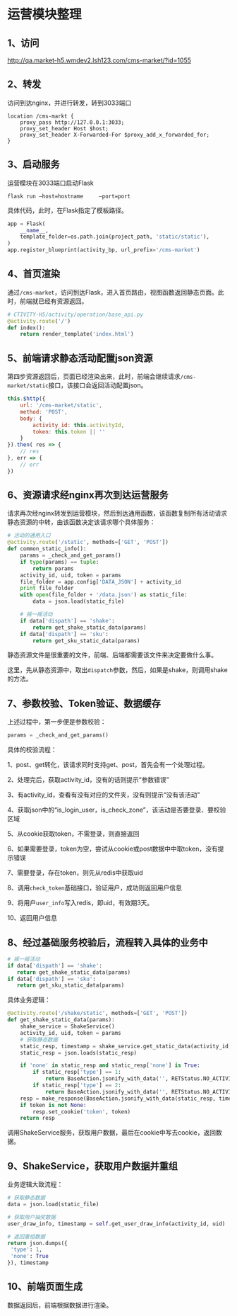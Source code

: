 # 运营模块整理

## 1、访问

http://qa.market-h5.wmdev2.lsh123.com/cms-market/?id=1055

## 2、转发

访问到达nginx，并进行转发，转到3033端口

```nginx
location /cms-markt {
	proxy_pass http://127.0.0.1:3033;
	proxy_set_header Host $host;
	proxy_set_header X-Forwarded-For $proxy_add_x_forwarded_for;
}
```
## 3、启动服务

运营模块在3033端口启动Flask

```shell
flask run —host=hostname     —port=port
```

具体代码，此时，在Flask指定了模板路径。

```python
app = Flask(
	__name__,
	template_folder=os.path.join(project_path, 'static/static'),
)
app.register_blueprint(activity_bp, url_prefix='/cms-market')
```

## 4、首页渲染

通过`/cms-market`，访问到达Flask，进入首页路由，视图函数返回静态页面。此时，前端就已经有资源返回。

```python
# CTIVITY-H5/activity/operation/base_api.py
@activity.route('/')
def index():
    return render_template('index.html')
```

## 5、前端请求静态活动配置json资源

第四步资源返回后，页面已经渲染出来，此时，前端会继续请求`/cms-market/static`接口，该接口会返回活动配置json。

```javascript
this.$http({
	url: '/cms-market/static',
	method: 'POST',
	body: {
		activity_id: this.activityId,
		token: this.token || ''
	}
}).then( res => {
	// res 
}, err => {
	// err
})
```

## 6、资源请求经nginx再次到达运营服务

请求再次经nginx转发到运营模块，然后到达通用函数，该函数复制所有活动请求静态资源的中转，由该函数决定该请求哪个具体服务：

```python
# 活动的通用入口
@activity.route('/static', methods=['GET', 'POST'])
def common_static_info():
    params = _check_and_get_params()
    if type(params) == tuple:
        return params
    activity_id, uid, token = params
    file_folder = app.config['DATA_JSON'] + activity_id
    print file_folder
    with open(file_folder + '/data.json') as static_file:
        data = json.load(static_file)

    # 摇一摇活动
    if data['dispath'] == 'shake':
        return get_shake_static_data(params)
    if data['dispath'] == 'sku':
        return get_sku_static_data(params)
```

静态资源文件是很重要的文件，前端、后端都需要该文件来决定要做什么事。

这里，先从静态资源中，取出`dispatch`参数，然后，如果是shake，则调用shake的方法。

## 7、参数校验、Token验证、数据缓存

上述过程中，第一步便是参数校验：

```python
params = _check_and_get_params()
```

具体的校验流程：

1、post、get转化，该请求同时支持get、post，首先会有一个处理过程。

2、处理完后，获取activity_id，没有的话则提示“参数错误”

3、有activity_id，查看有没有对应的文件夹，没有则提示“没有该活动”

4、获取json中的“is_login_user，is_check_zone”，该活动是否要登录、要校验区域

5、从cookie获取token，不需登录，则直接返回

6、如果需要登录，token为空，尝试从cookie或post数据中中取token，没有提示错误

7、需要登录，存在token，则先从redis中获取uid

8、调用`check_token`基础接口，验证用户，成功则返回用户信息

9、将用户`user_info`写入redis，即uid，有效期3天。

10、返回用户信息

## 8、经过基础服务校验后，流程转入具体的业务中

```python
# 摇一摇活动
if data['dispath'] == 'shake':
   return get_shake_static_data(params)
if data['dispath'] == 'sku':
   return get_sku_static_data(params)
```

具体业务逻辑：

```python
@activity.route('/shake/static', methods=['GET', 'POST'])
def get_shake_static_data(params):
    shake_service = ShakeService()
    activity_id, uid, token = params
    # 获取静态数据
    static_resp, timestamp = shake_service.get_static_data(activity_id, uid)
    static_resp = json.loads(static_resp)

    if 'none' in static_resp and static_resp['none'] is True:
        if static_resp['type'] == 1:
            return BaseAction.jsonify_with_data('', RETStatus.NO_ACTIVITY)
        if static_resp['type'] == 2:
            return BaseAction.jsonify_with_data('', RETStatus.NO_ACTIVITY)
    resp = make_response(BaseAction.jsonify_with_data(static_resp, timestamp=timestamp))
    if token is not None:
        resp.set_cookie('token', token)
    return resp
```

调用ShakeService服务，获取用户数据，最后在cookie中写去cookie，返回数据。

## 9、ShakeService，获取用户数据并重组

业务逻辑大致流程：

```python
# 获取静态数据
data = json.load(static_file)

# 获取用户抽奖数据
user_draw_info, timestamp = self.get_user_draw_info(activity_id, uid)

# 返回重组数据
return json.dumps({
 'type': 1,
 'none': True
}), timestamp
```

## 10、前端页面生成

数据返回后，前端根据数据进行渲染。

